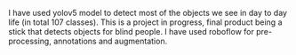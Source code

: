 I have used yolov5 model to detect most of the objects we see in day to day life (in total 107 classes). This is a project in progress, final product being a stick that detects objects for blind people.
I have used roboflow for pre-processing, annotations and augmentation.
